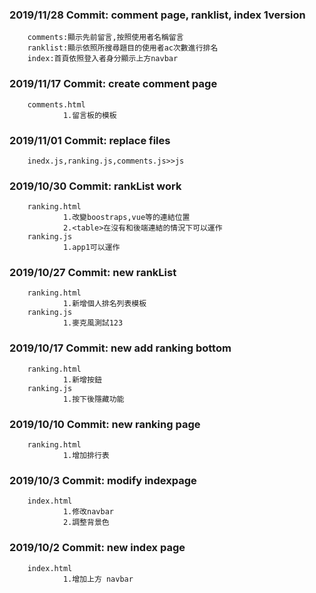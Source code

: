 ### 2019/11/28 Commit: comment page, ranklist, index 1version
        comments:顯示先前留言,按照使用者名稱留言
        ranklist:顯示依照所搜尋題目的使用者ac次數進行排名
        index:首頁依照登入者身分顯示上方navbar
### 2019/11/17 Commit: create comment page
        comments.html
                1.留言板的模板
### 2019/11/01 Commit: replace files
        inedx.js,ranking.js,comments.js>>js
### 2019/10/30 Commit: rankList work
        ranking.html
                1.改變boostraps,vue等的連結位置
                2.<table>在沒有和後端連結的情況下可以運作
        ranking.js
                1.app1可以運作
### 2019/10/27 Commit: new rankList
        ranking.html
                1.新增個人排名列表模板
        ranking.js
                1.麥克風測試123
### 2019/10/17 Commit: new add ranking bottom
        ranking.html
                1.新增按鈕
        ranking.js
                1.按下後隱藏功能
### 2019/10/10 Commit: new ranking page
        ranking.html
                1.增加排行表
### 2019/10/3 Commit: modify indexpage
        index.html
                1.修改navbar
                2.調整背景色

### 2019/10/2 Commit: new index page
        index.html
                1.增加上方 navbar
